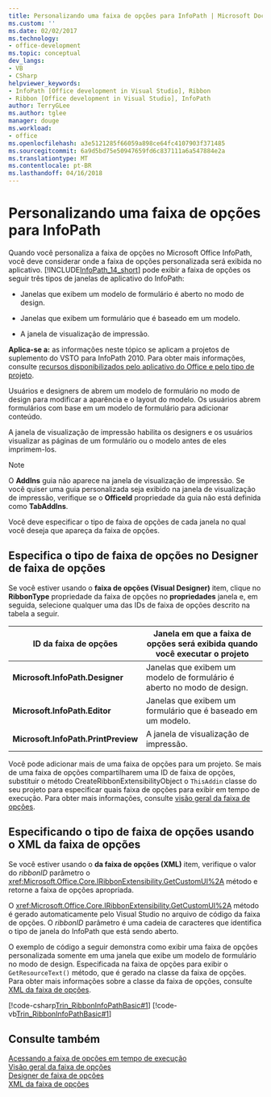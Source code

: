 ```yaml
---
title: Personalizando uma faixa de opções para InfoPath | Microsoft Docs
ms.custom: ''
ms.date: 02/02/2017
ms.technology:
- office-development
ms.topic: conceptual
dev_langs:
- VB
- CSharp
helpviewer_keywords:
- InfoPath [Office development in Visual Studio], Ribbon
- Ribbon [Office development in Visual Studio], InfoPath
author: TerryGLee
ms.author: tglee
manager: douge
ms.workload:
- office
ms.openlocfilehash: a3e5121285f66059a898ce64fc4107903f371485
ms.sourcegitcommit: 6a9d5bd75e50947659fd6c837111a6a547884e2a
ms.translationtype: MT
ms.contentlocale: pt-BR
ms.lasthandoff: 04/16/2018
---
```

# <a name="customizing-a-ribbon-for-infopath"></a>Personalizando uma faixa de opções para InfoPath
  Quando você personaliza a faixa de opções no Microsoft Office InfoPath, você deve considerar onde a faixa de opções personalizada será exibida no aplicativo. [!INCLUDE[InfoPath_14_short](../vsto/includes/infopath-14-short-md.md)] pode exibir a faixa de opções os seguir três tipos de janelas de aplicativo do InfoPath:  
  
-   Janelas que exibem um modelo de formulário é aberto no modo de design.  
  
-   Janelas que exibem um formulário que é baseado em um modelo.  
  
-   A janela de visualização de impressão.  
  
 **Aplica-se a:** as informações neste tópico se aplicam a projetos de suplemento do VSTO para InfoPath 2010. Para obter mais informações, consulte [recursos disponibilizados pelo aplicativo do Office e pelo tipo de projeto](../vsto/features-available-by-office-application-and-project-type.md).  
  
 Usuários e designers de abrem um modelo de formulário no modo de design para modificar a aparência e o layout do modelo. Os usuários abrem formulários com base em um modelo de formulário para adicionar conteúdo.  
  
 A janela de visualização de impressão habilita os designers e os usuários visualizar as páginas de um formulário ou o modelo antes de eles imprimem-los.  
  
> [!NOTE]  
>  O **AddIns** guia não aparece na janela de visualização de impressão. Se você quiser uma guia personalizada seja exibido na janela de visualização de impressão, verifique se o **OfficeId** propriedade da guia não está definida como **TabAddIns**.  
  
 Você deve especificar o tipo de faixa de opções de cada janela no qual você deseja que apareça da faixa de opções.  
  
## <a name="specifying-the-ribbon-type-in-the-ribbon-designer"></a>Especifica o tipo de faixa de opções no Designer de faixa de opções  
 Se você estiver usando o **faixa de opções (Visual Designer)** item, clique no **RibbonType** propriedade da faixa de opções no **propriedades** janela e, em seguida, selecione qualquer uma das IDs de faixa de opções descrito na tabela a seguir.  
  
|ID da faixa de opções|Janela em que a faixa de opções será exibida quando você executar o projeto|  
|---------------|---------------------------------------------------------------------|  
|**Microsoft.InfoPath.Designer**|Janelas que exibem um modelo de formulário é aberto no modo de design.|  
|**Microsoft.InfoPath.Editor**|Janelas que exibem um formulário que é baseado em um modelo.|  
|**Microsoft.InfoPath.PrintPreview**|A janela de visualização de impressão.|  
  
 Você pode adicionar mais de uma faixa de opções para um projeto. Se mais de uma faixa de opções compartilharem uma ID de faixa de opções, substituir o método CreateRibbonExtensibilityObject o `ThisAddin` classe do seu projeto para especificar quais faixa de opções para exibir em tempo de execução. Para obter mais informações, consulte [visão geral da faixa de opções](../vsto/ribbon-overview.md).  
  
## <a name="specifying-the-ribbon-type-by-using-ribbon-xml"></a>Especificando o tipo de faixa de opções usando o XML da faixa de opções  
 Se você estiver usando o **da faixa de opções (XML)** item, verifique o valor do *ribbonID* parâmetro o <xref:Microsoft.Office.Core.IRibbonExtensibility.GetCustomUI%2A> método e retorne a faixa de opções apropriada.  
  
 O <xref:Microsoft.Office.Core.IRibbonExtensibility.GetCustomUI%2A> método é gerado automaticamente pelo Visual Studio no arquivo de código da faixa de opções. O *ribbonID* parâmetro é uma cadeia de caracteres que identifica o tipo de janela do InfoPath que está sendo aberto.  
  
 O exemplo de código a seguir demonstra como exibir uma faixa de opções personalizada somente em uma janela que exibe um modelo de formulário no modo de design. Especificada na faixa de opções para exibir o `GetResourceText()` método, que é gerado na classe da faixa de opções. Para obter mais informações sobre a classe da faixa de opções, consulte [XML da faixa de opções](../vsto/ribbon-xml.md).  
  
 [!code-csharp[Trin_RibbonInfoPathBasic#1](../vsto/codesnippet/CSharp/myinfopathproject/ribbon.cs#1)]
 [!code-vb[Trin_RibbonInfoPathBasic#1](../vsto/codesnippet/VisualBasic/myinfopathproject/ribbon.vb#1)]  
  
## <a name="see-also"></a>Consulte também  
 [Acessando a faixa de opções em tempo de execução](../vsto/accessing-the-ribbon-at-run-time.md)   
 [Visão geral da faixa de opções](../vsto/ribbon-overview.md)   
 [Designer de faixa de opções](../vsto/ribbon-designer.md)   
 [XML da faixa de opções](../vsto/ribbon-xml.md)  
  
  